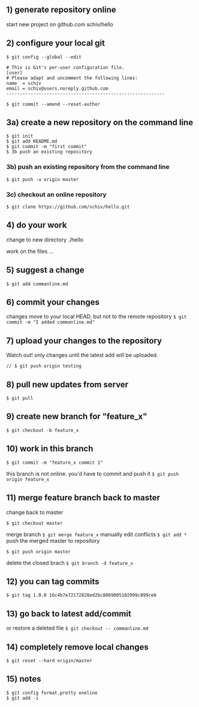 ## 1) generate repository online
start new project on github.com
schiv/hello

## 2) configure your local git
`$ git config --global --edit`
```----------------------------------------------------------- 
# This is Git's per-user configuration file.
[user]
# Please adapt and uncomment the following lines:
name  = schiv
email = schiv@users.noreply.github.com
-----------------------------------------------------------
```
`$ git commit --amend --reset-author`

## 3a) create a new repository on the command line
``` $ echo "# hello" >> README.md
$ git init
$ git add README.md
$ git commit -m "first commit"
$ 3b push an existing repository
```

### 3b) push an existing repository from the command line
``` $ git remote add origin https://github.com/schiv/hello.git
$ git push -u origin master
```

### 3c) checkout an online repository
``` // $ git clone schiv@github.com:/hello
$ git clone https://github.com/schiv/hello.git
```

## 4) do your work
change to new directory ./hello

work on the files ...

## 5) suggest a change
`$ git add commanline.md`

## 6) commit your changes
changes move to your local HEAD, but not to the remote repository
`$ git commit -m "I added commanline.md"`

## 7) upload your changes to the repository
Watch out! only changes until the latest add will be uploaded. 
``` $ git push origin master
// $ git push origin testing
```

## 8) pull new updates from server
`$ git pull`

## 9) create new branch for "feature_x"
`$ git checkout -b feature_x`

## 10) work in this branch
``` $ git add *
$ git commit -m "feature_x commit 1"
```

this branch is not online. you'd have to commit and push it
`$ git push origin feature_x`

## 11) merge feature branch back to master
change back to master
``` $ git diff feature_x master
$ git checkout master
```
merge branch
`$ git merge feature_x`
manually edit conflicts
`$ git add *`
push the merged master to repository
``` $ git commit -m "just merged feature_x"
$ git push origin master
```

delete the closed brach
`$ git branch -d feature_x`

## 12) you can tag commits
``` $ git log
$ git tag 1.0.0 16c4b7e72172828ed2bc8869005102999c899ce6
```

## 13) go back to latest add/commit
or restore a deleted file 
`$ git checkout -- commanline.md`

## 14) completely remove local changes
``` $ git fetch origin
$ git reset --hard origin/master
```

## 15) notes
``` $ git config color.ui true
$ git config format.pretty oneline
$ git add -i
```